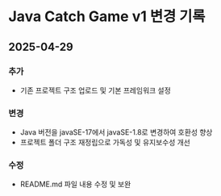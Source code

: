# Java Catch Game v1 변경 기록

## 2025-04-29

### 추가

- 기존 프로젝트 구조 업로드 및 기본 프레임워크 설정

### 변경

- Java 버전을 javaSE-17에서 javaSE-1.8로 변경하여 호환성 향상
- 프로젝트 폴더 구조 재정립으로 가독성 및 유지보수성 개선

### 수정

- README.md 파일 내용 수정 및 보완

